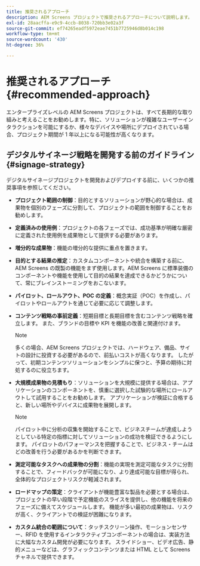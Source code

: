 ```yaml
---
title: 推奨されるアプローチ
description: AEM Screens プロジェクトで推奨されるアプローチについて説明します。
exl-id: 28aacffa-e9c9-4ccb-8038-720bb3e02a3f
source-git-commit: ef74265eadf5972eae7451b7725946d8b014c198
workflow-type: tm+mt
source-wordcount: '430'
ht-degree: 36%

---
```


# 推奨されるアプローチ {#recommended-approach}

エンタープライズレベルの AEM Screens プロジェクトは、すべて長期的な取り組みと考えることをお勧めします。特に、ソリューションが複雑なユーザーインタラクションを可能にするか、様々なデバイスや場所にデプロイされている場合、プロジェクト期間が 1 年以上になる可能性が高くなります。

## デジタルサイネージ戦略を開発する前のガイドライン {#signage-strategy}

デジタルサイネージプロジェクトを開発およびデプロイする前に、いくつかの推奨事項を参照してください。

* **プロジェクト範囲の制御**：目的とするソリューションが野心的な場合は、成果物を個別のフェーズに分割して、プロジェクトの範囲を制御することをお勧めします。

* **定義済みの使用例**：プロジェクトの各フェーズでは、成功基準が明確な厳密に定義された使用例を成果物として提供する必要があります。

* **増分的な成果物**：機能の増分的な提供に重点を置きます。

* **目的とする結果の推定**：カスタムコンポーネントや統合を構築する前に、AEM Screens の既製の機能をまず使用します。AEM Screens に標準装備のコンポーネントや機能を使用して目的の結果を達成できるかどうかについて、常にブレインストーミングをおこないます。

* **パイロット、ロールアウト、POC の定義**：概念実証（POC）を作成し、パイロットやロールアウトを通じて必要に応じて調整します。

* **コンテンツ戦略の事前定義**：短期目標と長期目標を含むコンテンツ戦略を確立します。 また、ブランドの目標や KPI を機能の改善と関連付けます。

  >[!NOTE]
  >
  > 多くの場合、AEM Screens プロジェクトでは、ハードウェア、備品、サイトの設計に投資する必要があるので、前払いコストが高くなります。 したがって、初期コンテンツソリューションをシンプルに保つと、予算の期待に対処するのに役立ちます。

* **大規模成果物の見積もり**：ソリューションを大規模に提供する場合は、アプリケーションのコンポーネントを、慎重に選択した試験的な場所にロールアウトして試用することをお勧めします。 アプリケーションが検証に合格すると、新しい場所やデバイスに成果物を展開します。

  >[!NOTE]
  >
  > パイロット中に分析の収集を開始することで、ビジネスチームが達成しようとしている特定の指標に対してソリューションの成功を検証できるようにします。 パイロットのパフォーマンスを把握することで、ビジネス・チームはどの改善を行う必要があるかを判断できます。

* **測定可能なタスクへの成果物の分割**：機能の実現を測定可能なタスクに分割することで、フィードバックが可能になり、より達成可能な目標が得られ、全体的なプロジェクトリスクが軽減されます。

* **ロードマップの策定**：クライアントが機能豊富な製品を必要とする場合は、プロジェクトの早い段階で予定機能のスライスを提供し、他の機能を将来のフェーズに備えてスケジュールします。 機能が多い最初の成果物は、リスクが高く、クライアントでの検証が困難になります。

* **カスタム統合の範囲について**：タッチスクリーン操作、モーションセンサー、RFID を使用するインタラクティブコンポーネントの場合は、実装方法に大幅なカスタム開発が必要になります。 スライドショー、ビデオ広告、静的メニューなどは、グラフィックコンテンツまたは HTML として Screens チャネルで提供できます。
